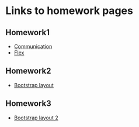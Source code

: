 # Links to homework pages
## Homework1
* [Communication](https://stncrllr.github.io/codarium/homework1/index.html)
* [Flex](https://stncrllr.github.io/codarium/homework1/flex.html)

## Homework2
* [Bootstrap layout](https://stncrllr.github.io/codarium/homework2/)

## Homework3
* [Bootstrap layout 2](https://stncrllr.github.io/codarium/bs4/)